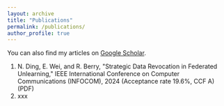 ```yaml
---
layout: archive
title: "Publications"
permalink: /publications/
author_profile: true
---
```


You can also find my articles on [Google Scholar](https://scholar.google.com/citations?hl=zh-CN&user=L0_TB54AAAAJ).



1. N. Ding, E. Wei, and R. Berry, "Strategic Data Revocation in Federated Unlearning," IEEE International Conference on Computer Communications (INFOCOM), 2024 (Acceptance rate 19.6%, CCF A) (PDF)
2. xxx




